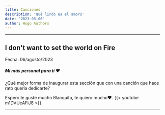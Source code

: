 ```yaml
---
title: Canciones
description: 'Qué lindo es el amors'
date: '2023-08-06'
author: Hugo Authors
---
```


---
I don't want to set the world on Fire
---

Fecha: 06/agosto/2023

##### Mi más personal para ti :heart:

¿Qué mejor forma de inaugurar esta sección que con una canción que hace rato quería dedicarte?

Espero te guste mucho Blanquita, te quiero mucho:heart:.
{{< youtube m1DVUeAFiJ8 >}}

---


